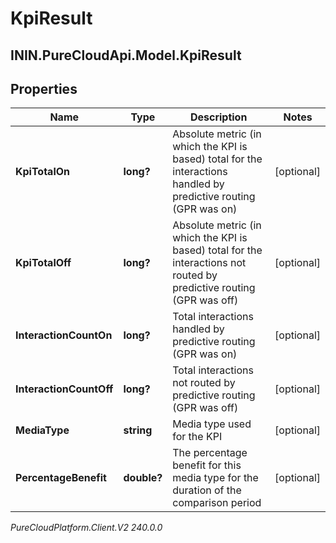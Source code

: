 # KpiResult

## ININ.PureCloudApi.Model.KpiResult

## Properties

|Name | Type | Description | Notes|
|------------ | ------------- | ------------- | -------------|
| **KpiTotalOn** | **long?** | Absolute metric (in which the KPI is based) total for the interactions handled by predictive routing (GPR was on) | [optional] |
| **KpiTotalOff** | **long?** | Absolute metric (in which the KPI is based) total for the interactions not routed by predictive routing (GPR was off) | [optional] |
| **InteractionCountOn** | **long?** | Total interactions handled by predictive routing (GPR was on) | [optional] |
| **InteractionCountOff** | **long?** | Total interactions not routed by predictive routing (GPR was off) | [optional] |
| **MediaType** | **string** | Media type used for the KPI | [optional] |
| **PercentageBenefit** | **double?** | The percentage benefit for this media type for the duration of the comparison period | [optional] |



_PureCloudPlatform.Client.V2 240.0.0_
